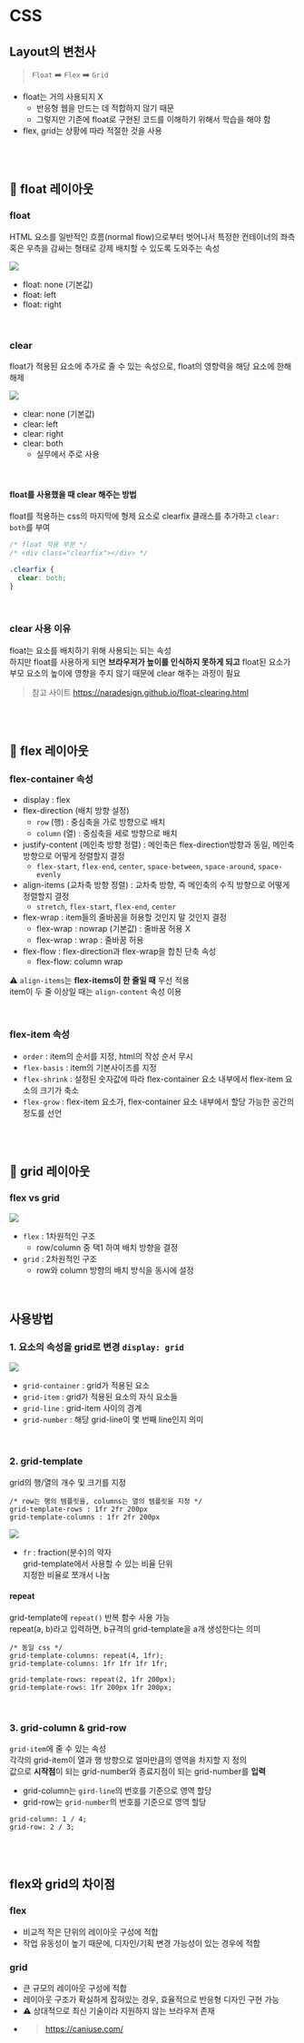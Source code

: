 # CSS

## Layout의 변천사

> `Float` ➡️ `Flex` ➡️ `Grid`

* float는 거의 사용되지 X
  * 반응형 웹을 만드는 데 적합하지 않기 때문 
  * 그렇지만 기존에 float로 구현된 코드를 이해하기 위해서 학습을 해야 함 
* flex, grid는 상황에 따라 적절한 것을 사용

<br><br>

## 📌 float 레이아웃

### float

HTML 요소를 일반적인 흐름(normal flow)으로부터 벗어나서 특정한 컨테이너의 좌측 혹은 우측을 감싸는 형태로 강제 배치할 수 있도록 도와주는 속성

![](../Images/web-text-wrap_float.webp)

- float: none (기본값)
- float: left
- float: right

<br>

### clear

float가 적용된 요소에 추가로 줄 수 있는 속성으로, float의 영향력을 해당 요소에 한해 해제

![](../Images/css_float_clear.png)

- clear: none (기본값)
- clear: left
- clear: right
- clear: both 
  - 실무에서 주로 사용

<br>

#### float를 사용했을 때 clear 해주는 방법 

float를 적용하는 css의 마지막에 형제 요소로 clearfix 클래스를 추가하고 `clear: both`를 부여

```css
/* float 적용 부분 */
/* <div class="clearfix"></div> */

.clearfix {
  clear: both;
}
```

<br>

### clear 사용 이유

float는 요소를 배치하기 위해 사용되는 되는 속성  
하지만 float를 사용하게 되면 **브라우저가 높이를 인식하지 못하게 되고** float된 요소가 부모 요소의 높이에 영향을 주지 않기 때문에 clear 해주는 과정이 필요

> 참고 사이트 https://naradesign.github.io/float-clearing.html

<br><br>

## 📌 flex 레이아웃

### flex-container 속성

- display : flex
- flex-direction (배치 방향 설정)
  - `row` (행) : 중심축을 가로 방향으로 배치
  - `column` (열) : 중심축을 세로 방향으로 배치
- justify-content (메인축 방향 정렬) : 메인축은 flex-direction방향과 동일, 메인축 방향으로 어떻게 정렬할지 결정
  - `flex-start`, `flex-end`, `center`, `space-between`, `space-around`, `space-evenly`
- align-items (교차축 방향 정렬) : 교차축 방향, 즉 메인축의 수직 방향으로 어떻게 정렬할지 결정
  - `stretch`, `flex-start`, `flex-end`, `center`
- flex-wrap : item들의 줄바꿈을 허용할 것인지 말 것인지 결정
  - flex-wrap : nowrap (기본값) : 줄바꿈 허용 X
  - flex-wrap : wrap : 줄바꿈 허용
- flex-flow : flex-direction과 flex-wrap을 합친 단축 속성 
  - flex-flow: column wrap 


⚠️ `align-items`는 **flex-items이 한 줄일 때** 우선 적용  
item이 두 줄 이상일 때는 `align-content` 속성 이용

<br>

### flex-item 속성

* `order` : item의 순서를 지정, html의 작성 순서 무시  
* `flex-basis` : item의 기본사이즈를 지정
* `flex-shrink` : 설정된 숫자값에 따라 flex-container 요소 내부에서 flex-item 요소의 크기가 축소
* `flex-grow` : flex-item 요소가, flex-container 요소 내부에서 할당 가능한 공간의 정도를 선언

<br><br>

## 📌 grid 레이아웃

### flex vs grid

![](../Images/css-grid-vs-flex.webp)

* `flex` : 1차원적인 구조 
  * row/column 중 택1 하여 배치 방향을 결정
* `grid` : 2차원적인 구조 
  * row와 column 방향의 배치 방식을 동시에 설정

<br>

## 사용방법

### 1. 요소의 속성을 grid로 변경 `display: grid` 

![](../Images/css_grid.png)

* `grid-container` : grid가 적용된 요소
* `grid-item` : grid가 적용된 요소의 자식 요소들
* `grid-line` : grid-item 사이의 경계
* `grid-number` : 해당 grid-line이 몇 번째 line인지 의미

<br>

### 2. grid-template

grid의 행/열의 개수 및 크기를 지정

```
/* row는 행의 템플릿을, columns는 열의 템플릿을 지정 */
grid-template-rows : 1fr 2fr 200px
grid-template-columns : 1fr 2fr 200px
```

![](../Images/grid_fr.png)

* `fr` : fraction(분수)의 약자   
grid-template에서 사용할 수 있는 비율 단위  
지정한 비율로 쪼개서 나눔 

#### repeat

grid-template에 `repeat()` 반복 함수 사용 가능   
repeat(a, b)라고 입력하면, b규격의 grid-template을 a개 생성한다는 의미

```
/* 동일 css */
grid-template-columns: repeat(4, 1fr);
grid-template-columns: 1fr 1fr 1fr 1fr;

grid-template-rows: repeat(2, 1fr 200px);
grid-template-rows: 1fr 200px 1fr 200px;
```

<br>

### 3. grid-column & grid-row

`grid-item`에 줄 수 있는 속성  
각각의 grid-item이 열과 행 방향으로 얼마만큼의 영역을 차지할 지 정의  
값으로 **시작점**이 되는 grid-number와 종료지점이 되는 grid-number를 **입력**

* grid-column는 `gird-line`의 번호를 기준으로 영역 할당 
* grid-row는 `grid-number`의 번호를 기준으로 영역 할당

```
grid-column: 1 / 4;
grid-row: 2 / 3;
```

<br><br>

## flex와 grid의 차이점

### flex

* 비교적 작은 단위의 레이아웃 구성에 적합
* 작업 유동성이 높기 때문에, 디자인/기획 변경 가능성이 있는 경우에 적합

### grid

* 큰 규모의 레이아웃 구성에 적합
* 레이아웃 구조가 확실하게 잡혀있는 경우, 효율적으로 반응형 디자인 구현 가능
* ⚠️ 상대적으로 최신 기술이라 지원하지 않는 브라우저 존재
* > https://caniuse.com/

